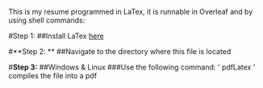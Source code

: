 This is my resume programmed in LaTex, it is runnable in Overleaf and by using shell commands:

#Step 1: 
##Install LaTex [here](https://miktex.org/download)


#**Step 2: **
##Navigate to the directory where this file is located

#**Step 3:** 
##Windows & Linux
###Use the following command:
' pdfLatex <filename> '
compiles the file into a pdf
